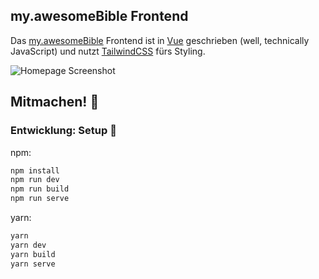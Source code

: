 ## my.awesomeBible Frontend

Das [my.awesomeBible](https://vuetelescope.com/explore/my-awesomebible-de) Frontend ist in [Vue](https://vuejs.org) geschrieben (well, technically JavaScript) und nutzt [TailwindCSS](https://tailwindcss.com) fürs Styling.

![Homepage Screenshot](https://user-images.githubusercontent.com/42138517/109193563-c9d75980-7798-11eb-8528-7bc7505a6847.png)



## Mitmachen! 🦄
### Entwicklung: Setup 🚀

npm:
```sh
npm install
npm run dev
npm run build
npm run serve
```
yarn:
```sh
yarn
yarn dev
yarn build
yarn serve
```